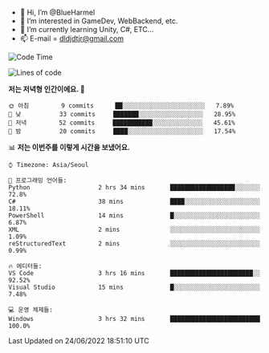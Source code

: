 - 👋 Hi, I’m @BlueHarmel
- 👀 I’m interested in GameDev, WebBackend, etc.
- 🌱 I’m currently learning Unity, C#, ETC...
- 📫 E-mail = dldjdtjr@gmail.com
  <!--START_SECTION:waka-->
![Code Time](http://img.shields.io/badge/Code%20Time-0%20secs-blue)

![Lines of code](https://img.shields.io/badge/%EC%A0%80%EB%8A%94%20%EC%97%AC%ED%83%9C%EA%B9%8C%EC%A7%80%20-4%20Million%20%EC%A4%84%EC%9D%98%20%EC%BD%94%EB%93%9C%EB%A5%BC%20%EC%9E%91%EC%84%B1%ED%96%88%EC%96%B4%EC%9A%94.-blue)

**저는 저녁형 인간이에요. 🦉** 

```text
🌞 아침         9 commits      ██░░░░░░░░░░░░░░░░░░░░░░░   7.89% 
🌆 낮　         33 commits     ███████░░░░░░░░░░░░░░░░░░   28.95% 
🌃 저녁         52 commits     ███████████░░░░░░░░░░░░░░   45.61% 
🌙 밤　         20 commits     ████░░░░░░░░░░░░░░░░░░░░░   17.54%

```


📊 **저는 이번주를 이렇게 시간을 보냈어요.** 

```text
⌚︎ Timezone: Asia/Seoul

💬 프로그래밍 언어들: 
Python                   2 hrs 34 mins       ██████████████████░░░░░░░   72.8% 
C#                       38 mins             ████░░░░░░░░░░░░░░░░░░░░░   18.11% 
PowerShell               14 mins             █░░░░░░░░░░░░░░░░░░░░░░░░   6.87% 
XML                      2 mins              ░░░░░░░░░░░░░░░░░░░░░░░░░   1.09% 
reStructuredText         2 mins              ░░░░░░░░░░░░░░░░░░░░░░░░░   0.99%

🔥 에디터들: 
VS Code                  3 hrs 16 mins       ███████████████████████░░   92.52% 
Visual Studio            15 mins             █░░░░░░░░░░░░░░░░░░░░░░░░   7.48%

💻 운영 체제들: 
Windows                  3 hrs 32 mins       █████████████████████████   100.0%

```


 Last Updated on 24/06/2022 18:51:10 UTC
<!--END_SECTION:waka-->
<!---
BlueHarmel/BlueHarmel is a ✨ special ✨ repository because its `README.md` (this file) appears on your GitHub profile.
You can click the Preview link to take a look at your changes.
--->

